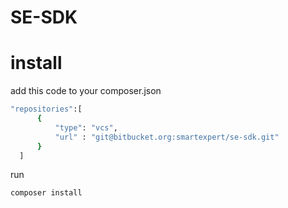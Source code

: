 # SE-SDK

# install

add this code to your composer.json
  
``` bash
"repositories":[
      {
          "type": "vcs",
          "url" : "git@bitbucket.org:smartexpert/se-sdk.git"
      }
  ]
```

run

``` bash
composer install
```
